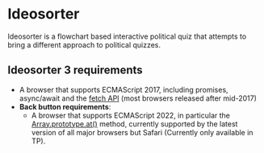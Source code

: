 # Ideosorter
Ideosorter is a flowchart based interactive political quiz that attempts to bring a different approach to political quizzes.

## Ideosorter 3 requirements
 - A browser that supports ECMAScript 2017, including promises, async/await and the [fetch API](https://developer.mozilla.org/en-US/docs/Web/API/Fetch_API) (most browsers released after mid-2017)
 - **Back button requirements**:
   - A browser that supports ECMAScript 2022, in particular the [Array.prototype.at()](https://developer.mozilla.org/en-US/docs/Web/JavaScript/Reference/Global_Objects/Array/at) method, currently supported by the latest version of all major browsers but Safari (Currently only available in TP).
